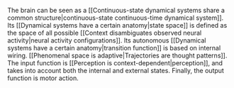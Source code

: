 ---
---

The brain can be seen as a [[Continuous-state dynamical systems share a common structure|continuous-state continuous-time dynamical system]]. Its [[Dynamical systems have a certain anatomy|state space]] is defined as the space of all possible [[Context disambiguates observed neural activity|neural activity configurations]]. Its autonomous [[Dynamical systems have a certain anatomy|transition function]] is based on internal wiring. [[Phenomenal space is adaptive|Trajectories are thought patterns]]. The input function is [[Perception is context-dependent|perception]], and takes into account both the internal and external states. Finally, the output function is motor action.